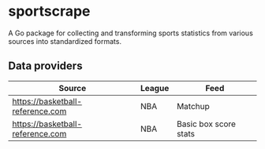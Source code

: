 # sportscrape
A Go package for collecting and transforming sports statistics from various sources into standardized formats.

## Data providers

| Source                           | League | Feed                  |
|----------------------------------|--------|-----------------------|
| https://basketball-reference.com | NBA    | Matchup               |
| https://basketball-reference.com | NBA    | Basic box score stats |
